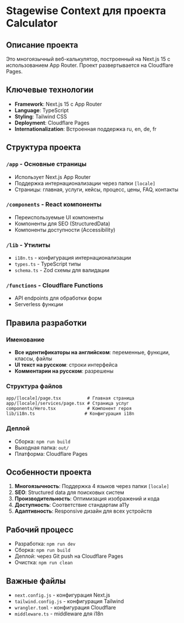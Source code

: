 # Stagewise Context для проекта Calculator

## Описание проекта
Это многоязычный веб-калькулятор, построенный на Next.js 15 с использованием App Router. Проект развертывается на Cloudflare Pages.

## Ключевые технологии
- **Framework**: Next.js 15 с App Router
- **Language**: TypeScript
- **Styling**: Tailwind CSS
- **Deployment**: Cloudflare Pages
- **Internationalization**: Встроенная поддержка ru, en, de, fr

## Структура проекта

### `/app` - Основные страницы
- Использует Next.js App Router
- Поддержка интернационализации через папки `[locale]`
- Страницы: главная, услуги, кейсы, процесс, цены, FAQ, контакты

### `/components` - React компоненты
- Переиспользуемые UI компоненты
- Компоненты для SEO (StructuredData)
- Компоненты доступности (Accessibility)

### `/lib` - Утилиты
- `i18n.ts` - конфигурация интернационализации
- `types.ts` - TypeScript типы
- `schema.ts` - Zod схемы для валидации

### `/functions` - Cloudflare Functions
- API endpoints для обработки форм
- Serverless функции

## Правила разработки

### Именование
- **Все идентификаторы на английском**: переменные, функции, классы, файлы
- **UI текст на русском**: строки интерфейса
- **Комментарии на русском**: разрешены

### Структура файлов
```
app/[locale]/page.tsx          # Главная страница
app/[locale]/services/page.tsx # Страница услуг
components/Hero.tsx            # Компонент героя
lib/i18n.ts                   # Конфигурация i18n
```

### Деплой
- Сборка: `npm run build`
- Выходная папка: `out/`
- Платформа: Cloudflare Pages

## Особенности проекта
1. **Многоязычность**: Поддержка 4 языков через папки `[locale]`
2. **SEO**: Structured data для поисковых систем
3. **Производительность**: Оптимизация изображений и кода
4. **Доступность**: Соответствие стандартам a11y
5. **Адаптивность**: Responsive дизайн для всех устройств

## Рабочий процесс
- Разработка: `npm run dev`
- Сборка: `npm run build`
- Деплой: через Git push на Cloudflare Pages
- Очистка: `npm run clean`

## Важные файлы
- `next.config.js` - конфигурация Next.js
- `tailwind.config.js` - конфигурация Tailwind
- `wrangler.toml` - конфигурация Cloudflare
- `middleware.ts` - middleware для i18n
